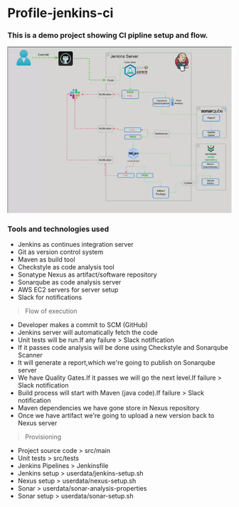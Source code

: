 # Profile-jenkins-ci
### This is a demo project showing CI pipline setup and flow.



![Project diagram](images/profile-jenkins-ci.gif)

### Tools  and technologies used

- Jenkins as continues integration server
- Git as version control system
- Maven as build tool
- Checkstyle as code analysis tool
- Sonatype Nexus as artifact/software repository 
- Sonarqube as code analysis server
- AWS EC2 servers for server setup
- Slack for notifications

 
> Flow of execution

- Developer makes a commit to SCM (GitHub)
- Jenkins server will automatically fetch the code
- Unit tests will be run.If any failure > Slack notification
- If it passes code analysis will be done using Checkstyle and Sonarqube Scanner
- It will generate a report,which we're going to publish on Sonarqube server
- We have Quality Gates.If it passes we will go the next level.If failure > Slack notification
- Build process will start with Maven (java code).If failure > Slack notification
- Maven dependencies we have gone store in Nexus repository
- Once we have artifact we're going to upload a new version back to Nexus server


> Provisioning

- Project source code > src/main
- Unit tests > src/tests
- Jenkins Pipelines > Jenkinsfile
- Jenkins setup > userdata/jenkins-setup.sh
- Nexus setup > userdata/nexus-setup.sh
- Sonar > userdata/sonar-analysis-properties
- Sonar setup > userdata/sonar-setup.sh



